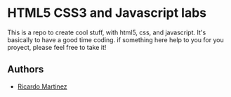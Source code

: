 # HTML5 CSS3 and Javascript labs

This is a repo to create cool stuff, with html5, css, and javascript. It's basically to have a good time coding. if something here help to you for you proyect, please feel free to take it!




## Authors

- [Ricardo Martinez](https://www.github.com/rimaraz)
